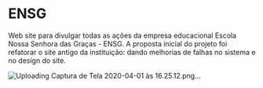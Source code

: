 # ENSG

Web site para divulgar todas as ações da empresa educacional Escola Nossa Senhora das Graças - ENSG. A proposta inicial do projeto foi refatorar o site antigo da instituição: dando melhorias de falhas no sistema e no design do site.

![Uploading Captura de Tela 2020-04-01 às 16.25.12.png…]()
